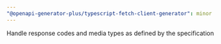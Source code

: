 ```yaml
---
"@openapi-generator-plus/typescript-fetch-client-generator": minor
---
```


Handle response codes and media types as defined by the specification
